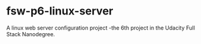 # fsw-p6-linux-server
A linux web server configuration project  -the 6th project in the Udacity Full Stack Nanodegree.
